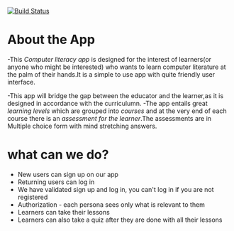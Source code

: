 [![Build Status](https://app.travis-ci.com/WeHaveJoy/computer_literacy.svg?branch=master)](https://app.travis-ci.com/WeHaveJoy/computer_literacy)


# About the App
 -This *Computer literacy app* is designed for the interest of learners(or anyone who might be    interested) 
  who wants to learn computer literature at the palm of their hands.It is a simple to use app with quite  friendly user interface.

 -This app will bridge the gap between the educator and the learner,as it is designed in accordance with the curriculumn.
 -The app entails great *learning levels* which are grouped into *courses* and at the very end of each course there is an *assessment for the learner*.The assessments are in Multiple choice form with mind stretching answers.



# what can we do?

 - New users can sign up on our app
 - Returning users can log in
 - We have validated sign up and log in, you can't log in if you are not registered
 - Authorization - each persona sees only what is relevant to them
 - Learners can take their lessons
 - Learners can also take a quiz after they are done with all their lessons



